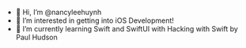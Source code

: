- 👋 Hi, I’m @nancyleehuynh
- 👀 I’m interested in getting into iOS Development!
- 🌱 I’m currently learning Swift and SwiftUI with Hacking with Swift by Paul Hudson

<!---
nancyleehuynh/nancyleehuynh is a ✨ special ✨ repository because its `README.md` (this file) appears on your GitHub profile.
You can click the Preview link to take a look at your changes.
--->
